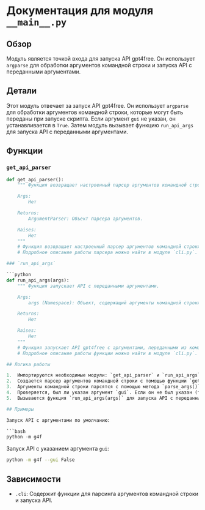# Документация для модуля `__main__.py`

## Обзор

Модуль является точкой входа для запуска API gpt4free. Он использует `argparse` для обработки аргументов командной строки и запуска API с переданными аргументами.

## Детали

Этот модуль отвечает за запуск API gpt4free. Он использует `argparse` для обработки аргументов командной строки, которые могут быть переданы при запуске скрипта. Если аргумент `gui` не указан, он устанавливается в `True`. Затем модуль вызывает функцию `run_api_args` для запуска API с переданными аргументами.

## Функции

### `get_api_parser`

```python
def get_api_parser():
    """ Функция возвращает настроенный парсер аргументов командной строки.

    Args:
        Нет

    Returns:
        ArgumentParser: Объект парсера аргументов.

    Raises:
        Нет
    """
    # Функция возвращает настроенный парсер аргументов командной строки.
    # Подробное описание работы парсера можно найти в модуле `cli.py`.

### `run_api_args`

```python
def run_api_args(args):
    """ Функция запускает API с переданными аргументами.

    Args:
        args (Namespace): Объект, содержащий аргументы командной строки.

    Returns:
        Нет

    Raises:
        Нет
    """
    # Функция запускает API gpt4free с аргументами, переданными из командной строки.
    # Подробное описание работы функции можно найти в модуле `cli.py`.

## Логика работы

1.  Импортируются необходимые модули: `get_api_parser` и `run_api_args` из `./cli.py`.
2.  Создается парсер аргументов командной строки с помощью функции `get_api_parser()`.
3.  Аргументы командной строки парсятся с помощью метода `parse_args()` парсера.
4.  Проверяется, был ли указан аргумент `gui`. Если он не был указан (то есть `args.gui is None`), то ему присваивается значение `True`.
5.  Вызывается функция `run_api_args(args)` для запуска API с переданными аргументами.

## Примеры

Запуск API с аргументами по умолчанию:

```bash
python -m g4f
```

Запуск API с указанием аргумента `gui`:

```bash
python -m g4f --gui False
```

## Зависимости

-   `.cli`: Содержит функции для парсинга аргументов командной строки и запуска API.